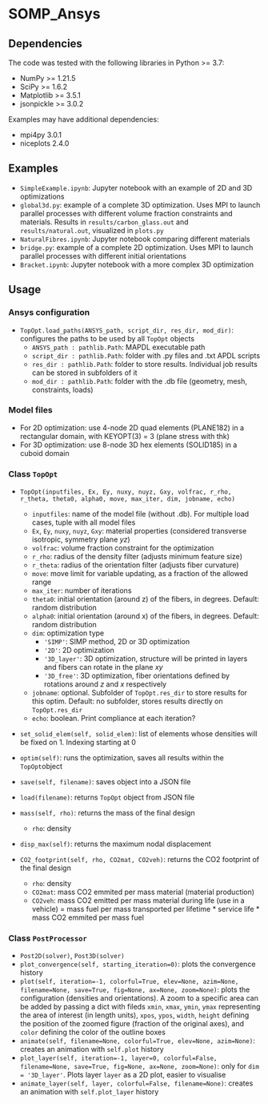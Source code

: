 # SOMP_Ansys

## Dependencies

The code was tested with the following libraries in Python >= 3.7:
- NumPy >= 1.21.5
- SciPy >= 1.6.2
- Matplotlib >= 3.5.1
- jsonpickle >= 3.0.2

Examples may have additional dependencies:
- mpi4py 3.0.1
- niceplots 2.4.0

## Examples

- `SimpleExample.ipynb`: Jupyter notebook with an example of 2D and 3D optimizations
- `global3d.py`: example of a complete 3D optimization. Uses MPI to launch parallel processes with different volume fraction constraints and materials. Results in `results/carbon_glass.out` and `results/natural.out`, visualized in `plots.py`
- `NaturalFibres.ipynb`: Jupyter notebook comparing different materials
- `bridge.py`: example of a complete 2D optimization. Uses MPI to launch parallel processes with different initial orientations
- `Bracket.ipynb`: Jupyter notebook with a more complex 3D optimization

## Usage 

### Ansys configuration

- `TopOpt.load_paths(ANSYS_path, script_dir, res_dir, mod_dir)`: configures the paths to be used by all `TopOpt` objects
  - `ANSYS_path : pathlib.Path`: MAPDL executable path
  - `script_dir : pathlib.Path`: folder with .py files and .txt APDL scripts
  - `res_dir : pathlib.Path`: folder to store results. Individual job results can be stored in subfolders of it
  - `mod_dir : pathlib.Path`: folder with the .db file (geometry, mesh, constraints, loads)

### Model files

- For 2D optimization: use 4-node 2D quad elements (PLANE182) in a rectangular domain, with KEYOPT(3) = 3 (plane stress with thk)
- For 3D optimization: use 8-node 3D hex elements (SOLID185) in a cuboid domain

### Class `TopOpt`

- `TopOpt(inputfiles, Ex, Ey, nuxy, nuyz, Gxy, volfrac, r_rho, r_theta, theta0, alpha0, move, max_iter, dim, jobname, echo)`
  - `inputfiles`: name of the model file (without .db). For multiple load cases, tuple with all model files
  - `Ex`, `Ey`, `nuxy`, `nuyz`, `Gxy`: material properties (considered transverse isotropic, symmetry plane $yz$)
  - `volfrac`: volume fraction constraint for the optimization
  - `r_rho`: radius of the density filter (adjusts minimum feature size)
  - `r_theta`: radius of the orientation filter (adjusts fiber curvature)
  - `move`: move limit for variable updating, as a fraction of the allowed range
  - `max_iter`: number of iterations
  - `theta0`: initial orientation (around z) of the fibers, in degrees. Default: random distribution
  - `alpha0`: initial orientation (around x) of the fibers, in degrees. Default: random distribution
  - `dim`: optimization type
    - `'SIMP'`: SIMP method, 2D or 3D optimization
    - `'2D'`: 2D optimization
    - `'3D_layer'`: 3D optimization, structure will be printed in layers and fibers can rotate in the plane $xy$
    - `'3D_free'`: 3D optimization, fiber orientations defined by rotations around $z$ and $x$ respectively
  - `jobname`: optional. Subfolder of `TopOpt.res_dir` to store results for this optim. Default: no subfolder, stores results directly on `TopOpt.res_dir`
  - `echo`: boolean. Print compliance at each iteration?

- `set_solid_elem(self, solid_elem)`: list of elements whose densities will be fixed on 1. Indexing starting at 0

- `optim(self)`: runs the optimization, saves all results within the `TopOpt`object

- `save(self, filename)`: saves object into a JSON file

- `load(filename)`: returns `TopOpt` object from JSON file

- `mass(self, rho)`: returns the mass of the final design
  - `rho`: density
  
- `disp_max(self)`: returns the maximum nodal displacement

- `CO2_footprint(self, rho, CO2mat, CO2veh)`: returns the CO2 footprint of the final design
  - `rho`: density
  - `CO2mat`: mass CO2 emmited per mass material (material production)
  - `CO2veh`: mass CO2 emitted per mass material during life (use in a vehicle) = mass fuel per mass transported per lifetime * service life * mass CO2 emmited per mass fuel

### Class `PostProcessor`

- `Post2D(solver)`, `Post3D(solver)`
- `plot_convergence(self, starting_iteration=0)`: plots the convergence history
- `plot(self, iteration=-1, colorful=True, elev=None, azim=None, filename=None, save=True, fig=None, ax=None, zoom=None)`: plots the configuration (densities and orientations). A zoom to a specific area can be added by passing a dict with fileds `xmin`, `xmax`, `ymin`, `ymax` representing the area of interest (in length units), `xpos`, `ypos`, `width`, `height` defining the position of the zoomed figure (fraction of the original axes), and `color` defining the color of the outline boxes
- `animate(self, filename=None, colorful=True, elev=None, azim=None)`: creates an animation with `self.plot` history
- `plot_layer(self, iteration=-1, layer=0, colorful=False, filename=None, save=True, fig=None, ax=None, zoom=None)`: only for `dim = '3D_layer'`. Plots layer `layer` as a 2D plot, easier to visualise
- `animate_layer(self, layer, colorful=False, filename=None)`: creates an animation with `self.plot_layer` history
